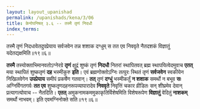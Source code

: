 ```yaml
---
layout: layout_upanishad
permalink: /upanishads/kena/3/06
title: केनोपनिषत् ३.६ -- तस्मै तृणं निदधौ
index_terms:
---
```


<div class="mulam" markdown="1">
तस्मै तृणं निदधावेतदुपप्रेयाय सर्वजवेन तन्न
शशाक दग्धुम्  
स तत एव निववृते नैतदशकं विज्ञातुं यदेतद्यक्षमिति॥१९॥६॥
</div>

**तस्मै** तस्योक्ताभिमानवतोऽग्नेरग्रे **तृणं** क्षुद्रं शुष्कं तृणं **निदधौ** नितरां 
स्थापितवत् ब्रह्म स्थापयित्वेदमुवाच **एतत्** मया स्थापितं शुष्कतृणं **दह** भस्मीकुरु
**इति**।
एवं ब्रह्मणोक्तोऽग्निः तत्पुरः स्थितं तृणं **सर्वजवेन** स्वकीयेन
निखिलवेगेन **उपप्रेयाय** समीपं प्रकर्षेण गतवान्।
**तत्** तृणं **दग्धुं** भस्मीकर्तुं
**न शशाक** समर्थो न बभूव **सः** अग्निर्विगतगर्वः **तत एव** शुष्कतृणदहनरूपव्यापारादेव 
**निववृते** निवृत्तिं चकार व्रीडितः सन् शीघ्रमेव देवान् प्रत्यागत्योवाच --
नैतदिति।
**एतत्** अमुकनामकममुकाकृतिर्विशेषमिति विशेषरूपेण **विज्ञातुं**
वेदितुं **नाशकम्** समर्थो नाभवम्।
इति एवमग्निनोक्ते सति॥१९॥६॥
